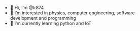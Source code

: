 - 👋 Hi, I’m @Ir874
- 👀 I’m interested in physics, computer engineering, software development and programming
- 🌱 I’m currently learning python and IoT

<!---
Ir874/Ir874 is a ✨ special ✨ repository because its `README.md` (this file) appears on your GitHub profile.
You can click the Preview link to take a look at your changes.
--->
